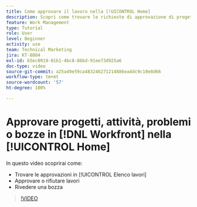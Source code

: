 ```yaml
---
title: Come approvare il lavoro nella [!UICONTROL Home]
description: Scopri come trovare le richieste di approvazione di progetti, attività, problemi e bozze in [!UICONTROL Elenco lavori], quindi approva o rifiuta il lavoro in  [!DNL  Workfront].
feature: Work Management
type: Tutorial
role: User
level: Beginner
activity: use
team: Technical Marketing
jira: KT-8804
exl-id: b5ec0919-01b1-4bc8-86bd-91ee73d925a6
doc-type: video
source-git-commit: a25a49e59ca483246271214886ea4dc9c10e8d66
workflow-type: tm+mt
source-wordcount: '57'
ht-degree: 100%

---
```


# Approvare progetti, attività, problemi o bozze in [!DNL Workfront] nella [!UICONTROL Home]

In questo video scoprirai come:

* Trovare le approvazioni in [!UICONTROL Elenco lavori]
* Approvare o rifiutare lavori
* Rivedere una bozza

>[!VIDEO](https://video.tv.adobe.com/v/335105/?quality=12&learn=on)

<!---
learn more URLs
--->
